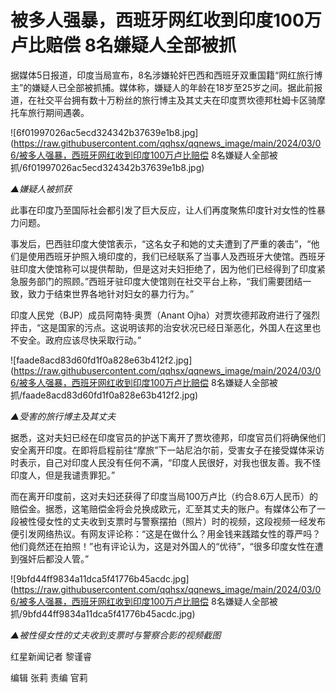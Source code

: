 # 被多人强暴，西班牙网红收到印度100万卢比赔偿 8名嫌疑人全部被抓

据媒体5日报道，印度当局宣布，8名涉嫌轮奸巴西和西班牙双重国籍“网红旅行博主”的嫌疑人已全部被抓捕。媒体称，嫌疑人的年龄在18岁至25岁之间。据此前报道，在社交平台拥有数十万粉丝的旅行博主及其丈夫在印度贾坎德邦杜姆卡区骑摩托车旅行期间遇袭。

![6f01997026ac5ecd324342b37639e1b8.jpg](https://raw.githubusercontent.com/qqhsx/qqnews_image/main/2024/03/06/被多人强暴，西班牙网红收到印度100万卢比赔偿 8名嫌疑人全部被抓/6f01997026ac5ecd324342b37639e1b8.jpg)

_▲嫌疑人被抓获_

此事在印度乃至国际社会都引发了巨大反应，让人们再度聚焦印度针对女性的性暴力问题。

事发后，巴西驻印度大使馆表示，“这名女子和她的丈夫遭到了严重的袭击”，“他们是使用西班牙护照入境印度的，我们已经联系了当事人及西班牙大使馆。西班牙驻印度大使馆称可以提供帮助，但是这对夫妇拒绝了，因为他们已经得到了印度紧急服务部门的照顾。”西班牙驻印度大使馆则在社交平台上称，“我们需要团结一致，致力于结束世界各地针对妇女的暴力行为。”

印度人民党（BJP）成员阿南特·奥贾（Anant
Ojha）对贾坎德邦政府进行了强烈抨击，“这是国家的污点。这说明该邦的治安状况已经日渐恶化，外国人在这里也不安全。政府应该尽快采取行动。”

![faade8acd83d60fd1f0a828e63b412f2.jpg](https://raw.githubusercontent.com/qqhsx/qqnews_image/main/2024/03/06/被多人强暴，西班牙网红收到印度100万卢比赔偿 8名嫌疑人全部被抓/faade8acd83d60fd1f0a828e63b412f2.jpg)

 _▲受害的旅行博主及其丈夫_

据悉，这对夫妇已经在印度官员的护送下离开了贾坎德邦，印度官员们将确保他们安全离开印度。在即将启程前往“摩旅”下一站尼泊尔前，受害女子在接受媒体采访时表示，自己对印度人民没有任何不满，“印度人民很好，对我也很友善。我不怪印度人，但是我谴责罪犯。”

而在离开印度前，这对夫妇还获得了印度当局100万卢比（约合8.6万人民币）的赔偿金。据悉，这笔赔偿金将会兑换成欧元，汇至其丈夫的账户。有媒体公布了一段被性侵女性的丈夫收到支票时与警察摆拍（照片）时的视频，这段视频一经发布便引发网络热议。有网友评论称：“这是在做什么？用金钱来践踏女性的尊严吗？他们竟然还在拍照！”也有评论认为，这是对外国人的“优待”，“很多印度女性在遭到强奸后都没人管。”

![9bfd44ff9834a11dca5f41776b45acdc.jpg](https://raw.githubusercontent.com/qqhsx/qqnews_image/main/2024/03/06/被多人强暴，西班牙网红收到印度100万卢比赔偿 8名嫌疑人全部被抓/9bfd44ff9834a11dca5f41776b45acdc.jpg)

_▲被性侵女性的丈夫收到支票时与警察合影的视频截图_

红星新闻记者 黎谨睿

编辑 张莉 责编 官莉

